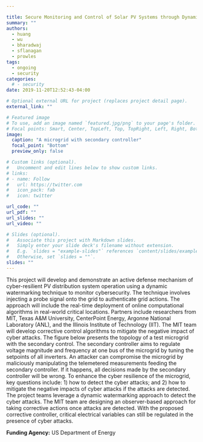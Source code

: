```yaml
---

title: Secure Monitoring and Control of Solar PV Systems through Dynamic Watermarking
summary: ""
authors:
  - huang
  - wu
  - bharadwaj
  - sflanagan
  - prowles
tags:
  - ongoing
  - security
categories:
  # - security
date: 2019-11-20T12:52:43-04:00

# Optional external URL for project (replaces project detail page).
external_link: ""

# Featured image
# To use, add an image named `featured.jpg/png` to your page's folder.
# Focal points: Smart, Center, TopLeft, Top, TopRight, Left, Right, BottomLeft, Bottom, BottomRight.
image:
  caption: "A microgrid with secondary controller"
  focal_point: "Bottom"
  preview_only: false

# Custom links (optional).
#   Uncomment and edit lines below to show custom links.
# links:
# - name: Follow
#   url: https://twitter.com
#   icon_pack: fab
#   icon: twitter

url_code: ""
url_pdf: ""
url_slides: ""
url_video: ""

# Slides (optional).
#   Associate this project with Markdown slides.
#   Simply enter your slide deck's filename without extension.
#   E.g. `slides = "example-slides"` references `content/slides/example-slides.md`.
#   Otherwise, set `slides = ""`.
slides: ""
---
```


This project will develop and demonstrate an active defense mechanism of cyber-resilient PV distribution system operation using a dynamic watermarking technique to monitor cybersecurity. The technique involves injecting a probe signal onto the grid to authenticate grid actions. The approach will include the real-time deployment of online computational algorithms in real-world critical locations. Partners include researchers from MIT, Texas A&M University, CenterPoint Energy, Argonne National Laboratory (ANL), and the Illinois Institute of Technology (IIT). The MIT team will develop corrective control algorithms to mitigate the negative impact of cyber attacks. The figure below presents the topology of a test microgrid with the secondary control. The secondary controller aims to regulate voltage magnitude and frequency at one bus of the microgrid by tuning the setpoints of all inverters. An attacker can compromise the microgrid by maliciously manipulating the telemetered measurements feeding the secondary controller. If it happens, all decisions made by the secondary controller will be wrong. To enhance the cyber resilience of the microgrid, key questions include: 1) how to detect the cyber attacks; and 2) how to mitigate the negative impacts of cyber attacks if the attacks are detected. The project teams leverage a dynamic watermarking approach to detect the cyber attacks. The MIT team are designing an observer-based approach for taking corrective actions once attacks are detected. With the proposed corrective controller, critical electrical variables can still be regulated in the presence of cyber attacks.

**Funding Agency:** US Department of Energy
